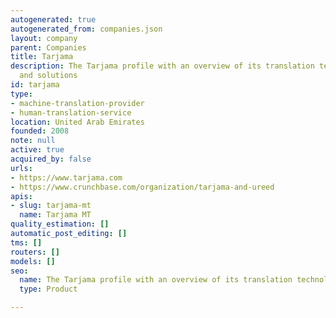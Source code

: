 ```yaml
---
autogenerated: true
autogenerated_from: companies.json
layout: company
parent: Companies
title: Tarjama
description: The Tarjama profile with an overview of its translation technologies
  and solutions
id: tarjama
type:
- machine-translation-provider
- human-translation-service
location: United Arab Emirates
founded: 2008
note: null
active: true
acquired_by: false
urls:
- https://www.tarjama.com
- https://www.crunchbase.com/organization/tarjama-and-ureed
apis:
- slug: tarjama-mt
  name: Tarjama MT
quality_estimation: []
automatic_post_editing: []
tms: []
routers: []
models: []
seo:
  name: The Tarjama profile with an overview of its translation technologies and solutions
  type: Product

---
```


